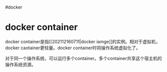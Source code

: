 #docker 
# docker container
docker container是指[[202112160711|docker iamge]]的实例。相对于虚拟机，docker caotainer更轻量。docker container时将操作系统虚拟化了。

对于同一个操作系统，可以运行多个container。多个container共享这个宿主机的操作系统资源。